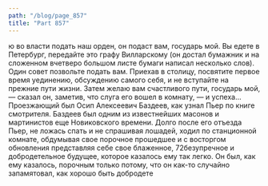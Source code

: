 ```yaml
---
path: "/blog/page_857"
title: "Part 857"
---
```


ю во власти подать наш орден, он подаст вам, государь мой. Вы едете в Петербург, передайте это графу Вилларскому (он достал бумажник и на сложенном вчетверо большом листе бумаги написал несколько слов). Один совет позвольте подать вам. Приехав в столицу, посвятите первое время уединению, обсуждению самого себя, и не вступайте на прежние пути жизни. Затем желаю вам счастливого пути, государь мой, — сказал он, заметив, что слуга его вошел в комнату, — и успеха...
Проезжающий был Осип Алексеевич Баздеев, как узнал Пьер по книге смотрителя. Баздеев был одним из известнейших масонов и мартинистов еще Новиковского времени. Долго после его отъезда Пьер, не ложась спать и не спрашивая лошадей, ходил по станционной комнате, обдумывая свое порочное прошедшее и с восторгом обновления представляя себе свое блаженное, 72безупречное и добродетельное будущее, которое казалось ему так легко. Он был, как ему казалось, порочным только потому, что он как-то случайно запамятовал, как хорошо быть добродете
